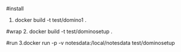 #install
1. docker build -t test/domino1 .

#wrap
2. docker build -t test/dominosetup .

#run
3.docker run -p -v notesdata:/local/notesdata test/dominosetup
